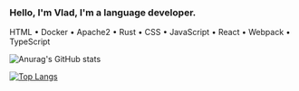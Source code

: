 ### Hello, I'm Vlad, I'm a language developer.
HTML • Docker • Apache2 • Rust • CSS • JavaScript • React • Webpack • TypeScript

![Anurag's GitHub stats](https://github-readme-stats.vercel.app/api?username=Vladosdeadly&show_icons=true&theme=radical&count_private=true)

[![Top Langs](https://github-readme-stats.vercel.app/api/top-langs/?username=Vladosdeadly&theme=radical&layout=compact)](https://github.com/Vladosdeadly/github-readme-stats)

<!--
**Vladosdeadly/Vladosdeadly** is a ✨ _special_ ✨ repository because its `README.md` (this file) appears on your GitHub profile.

Here are some ideas to get you started:

- 🔭 I’m currently working on ...
- 🌱 I’m currently learning ...
- 👯 I’m looking to collaborate on ...
- 🤔 I’m looking for help with ...
- 💬 Ask me about ...
- 📫 How to reach me: ...
- 😄 Pronouns: ...
- ⚡ Fun fact: ...
-->
